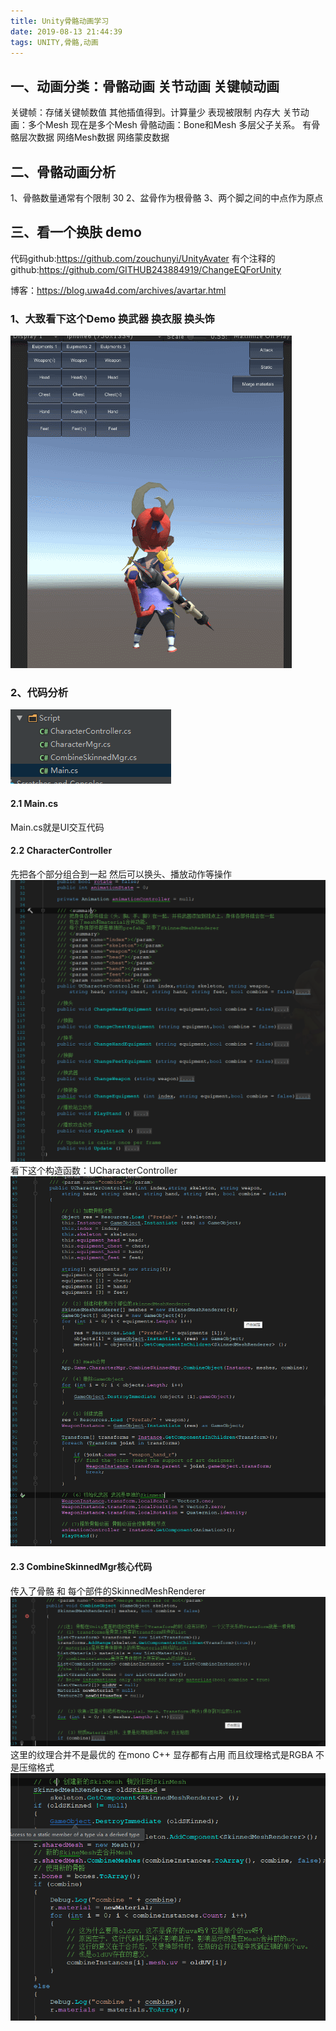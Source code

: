 ```yaml
---
title: Unity骨骼动画学习
date: 2019-08-13 21:44:39
tags: UNITY,骨骼,动画
---
```



## 一、动画分类：骨骼动画 关节动画 关键帧动画
关键帧：存储关键帧数值 其他插值得到。计算量少 表现被限制 内存大
关节动画：多个Mesh  现在是多个Mesh
骨骼动画：Bone和Mesh 多层父子关系。 有骨骼层次数据  网络Mesh数据  网络蒙皮数据 

<!-- more -->

## 二、骨骼动画分析
1、骨骼数量通常有个限制 30
2、盆骨作为根骨骼
3、两个脚之间的中点作为原点

## 三、看一个换肤 demo
代码github:https://github.com/zouchunyi/UnityAvater
有个注释的github:https://github.com/GITHUB243884919/ChangeEQForUnity

博客：https://blog.uwa4d.com/archives/avartar.html

### 1、大致看下这个Demo 换武器 换衣服 换头饰
![](Img/demo.gif)


### 2、代码分析
![](Img/2019-08-13-21-56-41.png)
#### 2.1 Main.cs
Main.cs就是UI交互代码 
#### 2.2 CharacterController
先把各个部分组合到一起 然后可以换头、播放动作等操作
![](Img/2019-08-13-22-15-17.png)
看下这个构造函数：UCharacterController
![](Img/2019-08-14-12-59-05.png)
#### 2.3 CombineSkinnedMgr核心代码
传入了骨骼 和 每个部件的SkinnedMeshRenderer
![](Img/2019-08-14-13-51-42.png)
这里的纹理合并不是最优的 在mono C++ 显存都有占用 而且纹理格式是RGBA 不是压缩格式
![](Img/2019-08-14-13-56-13.png)



